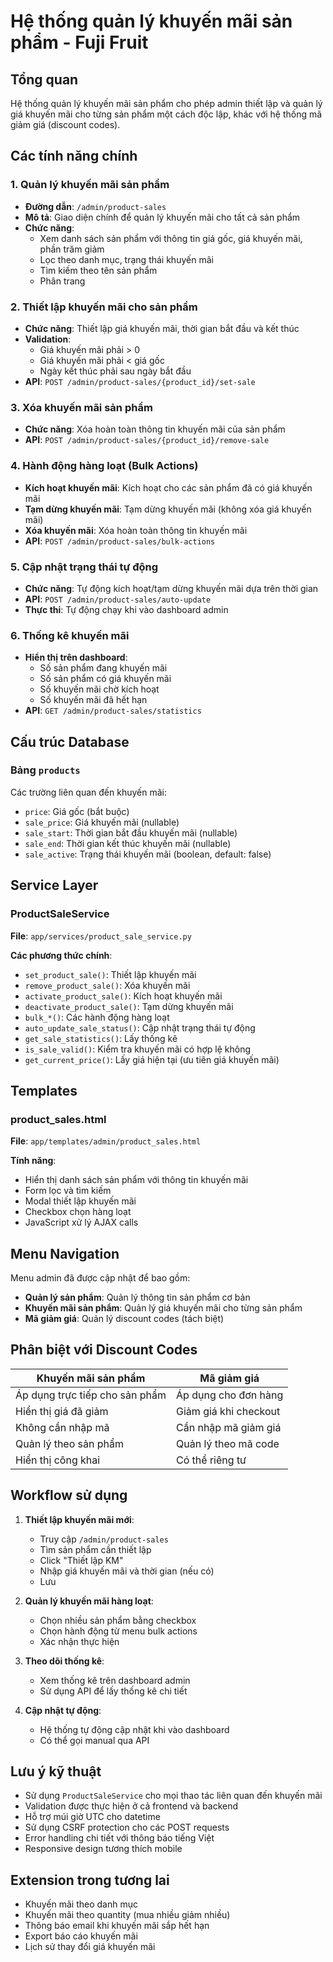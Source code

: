 # Hệ thống quản lý khuyến mãi sản phẩm - Fuji Fruit

## Tổng quan

Hệ thống quản lý khuyến mãi sản phẩm cho phép admin thiết lập và quản lý giá khuyến mãi cho từng sản phẩm một cách độc lập, khác với hệ thống mã giảm giá (discount codes).

## Các tính năng chính

### 1. Quản lý khuyến mãi sản phẩm
- **Đường dẫn**: `/admin/product-sales`
- **Mô tả**: Giao diện chính để quản lý khuyến mãi cho tất cả sản phẩm
- **Chức năng**:
  - Xem danh sách sản phẩm với thông tin giá gốc, giá khuyến mãi, phần trăm giảm
  - Lọc theo danh mục, trạng thái khuyến mãi
  - Tìm kiếm theo tên sản phẩm
  - Phân trang

### 2. Thiết lập khuyến mãi cho sản phẩm
- **Chức năng**: Thiết lập giá khuyến mãi, thời gian bắt đầu và kết thúc
- **Validation**:
  - Giá khuyến mãi phải > 0
  - Giá khuyến mãi phải < giá gốc
  - Ngày kết thúc phải sau ngày bắt đầu
- **API**: `POST /admin/product-sales/{product_id}/set-sale`

### 3. Xóa khuyến mãi sản phẩm
- **Chức năng**: Xóa hoàn toàn thông tin khuyến mãi của sản phẩm
- **API**: `POST /admin/product-sales/{product_id}/remove-sale`

### 4. Hành động hàng loạt (Bulk Actions)
- **Kích hoạt khuyến mãi**: Kích hoạt cho các sản phẩm đã có giá khuyến mãi
- **Tạm dừng khuyến mãi**: Tạm dừng khuyến mãi (không xóa giá khuyến mãi)
- **Xóa khuyến mãi**: Xóa hoàn toàn thông tin khuyến mãi
- **API**: `POST /admin/product-sales/bulk-actions`

### 5. Cập nhật trạng thái tự động
- **Chức năng**: Tự động kích hoạt/tạm dừng khuyến mãi dựa trên thời gian
- **API**: `POST /admin/product-sales/auto-update`
- **Thực thi**: Tự động chạy khi vào dashboard admin

### 6. Thống kê khuyến mãi
- **Hiển thị trên dashboard**: 
  - Số sản phẩm đang khuyến mãi
  - Số sản phẩm có giá khuyến mãi
  - Số khuyến mãi chờ kích hoạt
  - Số khuyến mãi đã hết hạn
- **API**: `GET /admin/product-sales/statistics`

## Cấu trúc Database

### Bảng `products`
Các trường liên quan đến khuyến mãi:
- `price`: Giá gốc (bắt buộc)
- `sale_price`: Giá khuyến mãi (nullable)
- `sale_start`: Thời gian bắt đầu khuyến mãi (nullable)
- `sale_end`: Thời gian kết thúc khuyến mãi (nullable)
- `sale_active`: Trạng thái khuyến mãi (boolean, default: false)

## Service Layer

### ProductSaleService
**File**: `app/services/product_sale_service.py`

**Các phương thức chính**:
- `set_product_sale()`: Thiết lập khuyến mãi
- `remove_product_sale()`: Xóa khuyến mãi
- `activate_product_sale()`: Kích hoạt khuyến mãi
- `deactivate_product_sale()`: Tạm dừng khuyến mãi
- `bulk_*()`: Các hành động hàng loạt
- `auto_update_sale_status()`: Cập nhật trạng thái tự động
- `get_sale_statistics()`: Lấy thống kê
- `is_sale_valid()`: Kiểm tra khuyến mãi có hợp lệ không
- `get_current_price()`: Lấy giá hiện tại (ưu tiên giá khuyến mãi)

## Templates

### product_sales.html
**File**: `app/templates/admin/product_sales.html`

**Tính năng**:
- Hiển thị danh sách sản phẩm với thông tin khuyến mãi
- Form lọc và tìm kiếm
- Modal thiết lập khuyến mãi
- Checkbox chọn hàng loạt
- JavaScript xử lý AJAX calls

## Menu Navigation

Menu admin đã được cập nhật để bao gồm:
- **Quản lý sản phẩm**: Quản lý thông tin sản phẩm cơ bản
- **Khuyến mãi sản phẩm**: Quản lý giá khuyến mãi cho từng sản phẩm
- **Mã giảm giá**: Quản lý discount codes (tách biệt)

## Phân biệt với Discount Codes

| Khuyến mãi sản phẩm | Mã giảm giá |
|---------------------|-------------|
| Áp dụng trực tiếp cho sản phẩm | Áp dụng cho đơn hàng |
| Hiển thị giá đã giảm | Giảm giá khi checkout |
| Không cần nhập mã | Cần nhập mã giảm giá |
| Quản lý theo sản phẩm | Quản lý theo mã code |
| Hiển thị công khai | Có thể riêng tư |

## Workflow sử dụng

1. **Thiết lập khuyến mãi mới**:
   - Truy cập `/admin/product-sales`
   - Tìm sản phẩm cần thiết lập
   - Click "Thiết lập KM"
   - Nhập giá khuyến mãi và thời gian (nếu có)
   - Lưu

2. **Quản lý khuyến mãi hàng loạt**:
   - Chọn nhiều sản phẩm bằng checkbox
   - Chọn hành động từ menu bulk actions
   - Xác nhận thực hiện

3. **Theo dõi thống kê**:
   - Xem thống kê trên dashboard admin
   - Sử dụng API để lấy thống kê chi tiết

4. **Cập nhật tự động**:
   - Hệ thống tự động cập nhật khi vào dashboard
   - Có thể gọi manual qua API

## Lưu ý kỹ thuật

- Sử dụng `ProductSaleService` cho mọi thao tác liên quan đến khuyến mãi
- Validation được thực hiện ở cả frontend và backend
- Hỗ trợ múi giờ UTC cho datetime
- Sử dụng CSRF protection cho các POST requests
- Error handling chi tiết với thông báo tiếng Việt
- Responsive design tương thích mobile

## Extension trong tương lai

- Khuyến mãi theo danh mục
- Khuyến mãi theo quantity (mua nhiều giảm nhiều)
- Thông báo email khi khuyến mãi sắp hết hạn
- Export báo cáo khuyến mãi
- Lịch sử thay đổi giá khuyến mãi